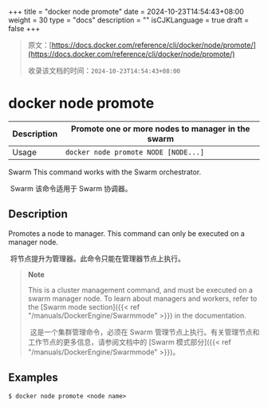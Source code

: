 +++
title = "docker node promote"
date = 2024-10-23T14:54:43+08:00
weight = 30
type = "docs"
description = ""
isCJKLanguage = true
draft = false
+++

> 原文：[https://docs.docker.com/reference/cli/docker/node/promote/](https://docs.docker.com/reference/cli/docker/node/promote/)
>
> 收录该文档的时间：`2024-10-23T14:54:43+08:00`

# docker node promote

| Description | Promote one or more nodes to manager in the swarm |
| :---------- | ------------------------------------------------- |
| Usage       | `docker node promote NODE [NODE...]`              |

Swarm This command works with the Swarm orchestrator.

​	Swarm 该命令适用于 Swarm 协调器。

## Description

Promotes a node to manager. This command can only be executed on a manager node.

​	将节点提升为管理器。此命令只能在管理器节点上执行。

> **Note**
>
> This is a cluster management command, and must be executed on a swarm manager node. To learn about managers and workers, refer to the [Swarm mode section]({{< ref "/manuals/DockerEngine/Swarmmode" >}}) in the documentation.
>
> ​	这是一个集群管理命令，必须在 Swarm 管理节点上执行。有关管理节点和工作节点的更多信息，请参阅文档中的 [Swarm 模式部分]({{< ref "/manuals/DockerEngine/Swarmmode" >}})。

## Examples



```console
$ docker node promote <node name>
```
